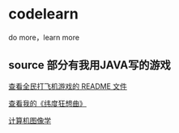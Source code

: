 # codelearn
do more，learn more
## source 部分有我用JAVA写的游戏
[查看全民打飞机游戏的 README 文件](./source/big%20homework/README.md)

[查看我的《纬度狂想曲》](./source/txtgame/SpaceGame.java)

[计算机图像学](./Code-img/README.md)

